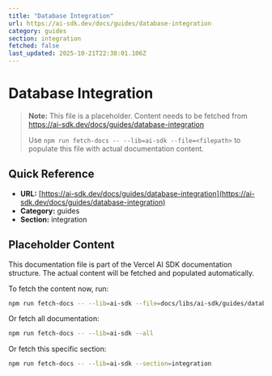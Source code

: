 ```yaml
---
title: "Database Integration"
url: https://ai-sdk.dev/docs/guides/database-integration
category: guides
section: integration
fetched: false
last_updated: 2025-10-21T22:38:01.106Z
---
```


# Database Integration

> **Note:** This file is a placeholder. Content needs to be fetched from https://ai-sdk.dev/docs/guides/database-integration
>
> Use `npm run fetch-docs -- --lib=ai-sdk --file=<filepath>` to populate this file with actual documentation content.

## Quick Reference

- **URL:** [https://ai-sdk.dev/docs/guides/database-integration](https://ai-sdk.dev/docs/guides/database-integration)
- **Category:** guides
- **Section:** integration

## Placeholder Content

This documentation file is part of the Vercel AI SDK documentation structure.
The actual content will be fetched and populated automatically.

To fetch the content now, run:

```bash
npm run fetch-docs -- --lib=ai-sdk --file=docs/libs/ai-sdk/guides/database-integration.md
```

Or fetch all documentation:

```bash
npm run fetch-docs -- --lib=ai-sdk --all
```

Or fetch this specific section:

```bash
npm run fetch-docs -- --lib=ai-sdk --section=integration
```

